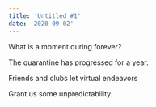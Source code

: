 ```yaml
---
title: 'Untitled #1'
date: '2020-09-02'
---
```


What is a moment during forever?

The quarantine has progressed for a year.

Friends and clubs let virtual endeavors

Grant us some unpredictability.
